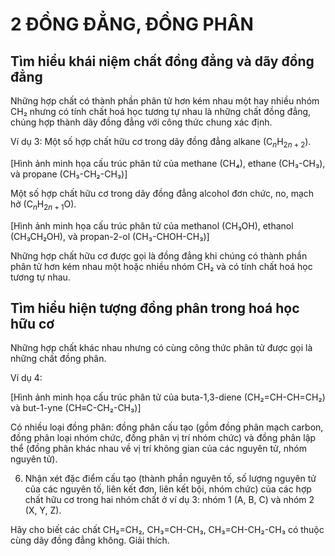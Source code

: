 # 2 ĐỒNG ĐẲNG, ĐỒNG PHÂN

## Tìm hiểu khái niệm chất đồng đẳng và dãy đồng đẳng

Những hợp chất có thành phần phân tử hơn kém nhau một hay nhiều nhóm CH₂ nhưng có tính chất hoá học tương tự nhau là những chất đồng đẳng, chúng hợp thành dãy đồng đẳng với công thức chung xác định.

Ví dụ 3:
Một số hợp chất hữu cơ trong dãy đồng đẳng alkane (C$_n$H$_{2n+2}$).

[Hình ảnh minh họa cấu trúc phân tử của methane (CH₄), ethane (CH₃-CH₃), và propane (CH₃-CH₂-CH₃)]

Một số hợp chất hữu cơ trong dãy đồng đẳng alcohol đơn chức, no, mạch hở (C$_n$H$_{2n+1}$O).

[Hình ảnh minh họa cấu trúc phân tử của methanol (CH₃OH), ethanol (CH₃CH₂OH), và propan-2-ol (CH₃-CHOH-CH₃)]

Những hợp chất hữu cơ được gọi là đồng đẳng khi chúng có thành phần phân tử hơn kém nhau một hoặc nhiều nhóm CH₂ và có tính chất hoá học tương tự nhau.

## Tìm hiểu hiện tượng đồng phân trong hoá học hữu cơ

Những hợp chất khác nhau nhưng có cùng công thức phân tử được gọi là những chất đồng phân.

Ví dụ 4:

[Hình ảnh minh họa cấu trúc phân tử của buta-1,3-diene (CH₂=CH-CH=CH₂) và but-1-yne (CH≡C-CH₂-CH₃)]

Có nhiều loại đồng phân: đồng phân cấu tạo (gồm đồng phân mạch carbon, đồng phân loại nhóm chức, đồng phân vị trí nhóm chức) và đồng phân lập thể (đồng phân khác nhau về vị trí không gian của các nguyên tử, nhóm nguyên tử).

6. Nhận xét đặc điểm cấu tạo (thành phần nguyên tố, số lượng nguyên tử của các nguyên tố, liên kết đơn, liên kết bội, nhóm chức) của các hợp chất hữu cơ trong hai nhóm chất ở ví dụ 3: nhóm 1 (A, B, C) và nhóm 2 (X, Y, Z).

Hãy cho biết các chất CH₂=CH₂, CH₃=CH-CH₃, CH₃=CH-CH₂-CH₃ có thuộc cùng dãy đồng đẳng không. Giải thích.